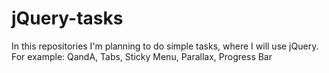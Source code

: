 # jQuery-tasks
In this repositories I'm planning to do simple tasks, where I will use jQuery. For example: QandA, Tabs, Sticky Menu, Parallax, Progress Bar
